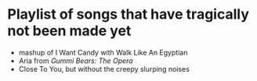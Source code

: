 # Playlist of songs that have tragically not been made yet

- mashup of I Want Candy with Walk Like An Egyptian
- Aria from *Gummi Bears: The Opera*
- Close To You, but without the creepy slurping noises
